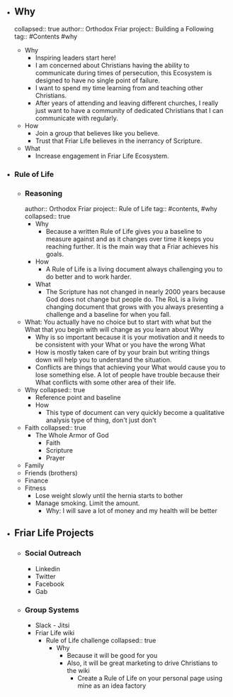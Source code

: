 - ## Why
  collapsed:: true
author:: Orthodox Friar
project:: Building a Following
tag:: #Contents #why

	- Why
		- Inspiring leaders start here!
		- I am concerned about Christians having the ability to communicate during times of persecution, this Ecosystem is designed to have no single point of failure.
		- I want to spend my time learning from and teaching other Christians.
		- After years of attending and leaving different churches, I really just want to have a community of dedicated Christians that I can communicate with regularly.
	- How
		- Join a group that believes like you believe.
		- Trust that Friar Life believes in the inerrancy of Scripture.
	- What
		- Increase engagement in Friar Life Ecosystem.
- ### Rule of Life
	- ### Reasoning
	  author:: Orthodox Friar
	  project:: Rule of Life
	  tag:: #contents, #why
	  collapsed:: true
		- Why
			- Because a written Rule of Life gives you a baseline to measure against and as it changes over time it keeps you reaching further. It is the main way that a Friar achieves his goals.
		- How
			- A Rule of Life is a living document always challenging you to do better and to work harder.
		- What
			- The Scripture has not changed in nearly 2000 years because God does not change but people do. The RoL is a living changing document that grows with you always presenting a challenge and a baseline for when you fall.
	- What: You actually have no choice but to start with what but the What that you begin with will change as you learn about Why
		- Why is so important because it is your motivation and it needs to be consistent with your What or you have the wrong What
		- How is mostly taken care of by your brain but writing things down will help you to understand the situation.
		- Conflicts are things that achieving your What would cause you to lose something else. A lot of people have trouble because their What conflicts with some other area of their life.
	- Why
	  collapsed:: true
		- Reference point and baseline
		- How
			- This type of document can very quickly become a qualitative analysis type of thing, don't just don't
	- Faith
	  collapsed:: true
		- The Whole Armor of God
			- Faith
			- Scripture
			- Prayer
	- Family
	- Friends (brothers)
	- Finance
	- Fitness
		- Lose weight slowly until the hernia starts to bother
		- Manage smoking. Limit the amount.
			- Why: I will save a lot of money and my health will be better
- ## Friar Life Projects
	- ### Social Outreach
		- Linkedin
		- Twitter
		- Facebook
		- Gab
	- ### Group Systems
		- Slack - Jitsi
		- Friar Life wiki
			- Rule of Life challenge
			  collapsed:: true
				- Why
					- Because it will be good for you
					- Also, it will be great marketing to drive Christians to the wiki
						- Create a Rule of Life on your personal page using mine as an idea factory